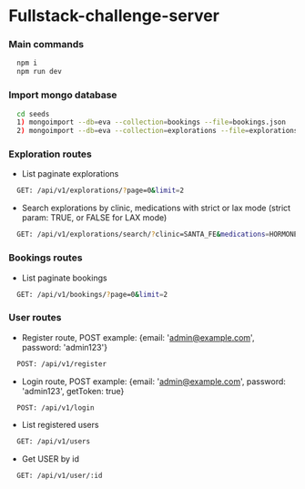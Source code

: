 # Fullstack-challenge-server

### Main commands
```bash
  npm i
  npm run dev
```

### Import mongo database
```bash
  cd seeds
  1) mongoimport --db=eva --collection=bookings --file=bookings.json
  2) mongoimport --db=eva --collection=explorations --file=explorations.json
```
### Exploration routes

- List paginate explorations 
```bash
  GET: /api/v1/explorations/?page=0&limit=2
```

- Search explorations by clinic, medications with strict or lax mode (strict param: TRUE, or FALSE for LAX mode)

```bash
  GET: /api/v1/explorations/search/?clinic=SANTA_FE&medications=HORMONE_THERAPY&page=0&limit=10&strict=true
```

### Bookings routes

- List paginate bookings 
```bash
  GET: /api/v1/bookings/?page=0&limit=2
```


### User routes

- Register route, POST example: {email: 'admin@example.com', password: 'admin123'}
```bash
  POST: /api/v1/register
```
- Login route, POST example: {email: 'admin@example.com', password: 'admin123', getToken: true}
```bash
  POST: /api/v1/login
```
- List registered users
```bash
  GET: /api/v1/users
```
- Get USER by id
```bash
  GET: /api/v1/user/:id
```






